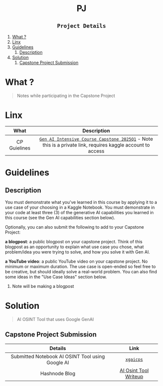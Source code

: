 <h1 align="center"> PJ </h1>
<h2 align="center"><code> Project Details </code></h2>

1. [What ?](#what-)
2. [Linx](#linx)
3. [Guidelines](#guidelines)
   1. [Description](#description)
4. [Solution](#solution)
   1. [Capstone Project Submission](#capstone-project-submission)

# What ? 

> Notes while participating in the Capstone Project 

# Linx 

What | Description
:--: | :--: 
CP Guielines | [`Gen AI Intensive Course Capstone 2025Q1`](https://www.kaggle.com/competitions/gen-ai-intensive-course-capstone-2025q1/overview) - Note this is a private link, requires kaggle account to access

# Guidelines 

## Description
You must demonstrate what you've learned in this course by applying it to a use case of your choosing in a Kaggle Notebook. You must demonstrate in your code at least three (3) of the generative AI capabilities you learned in this course (see the Gen AI capabilities section below).

Optionally, you can also submit the following to add to your Capstone Project:

**a blogpost**: a public blogpost on your capstone project. Think of this blogpost as an opportunity to explain what use case you chose, what problem/idea you were trying to solve, and how you solve it with Gen AI.

**a YouTube video**: a public YouTube video on your capstone project. No minimum or maximum duration.
The use case is open-ended so feel free to be creative, but should ideally solve a real-world problem. You can also find some ideas in the "Use Case Ideas" section below.

1. Note will be making a blogpost

# Solution 

> AI OSINT Tool that uses Google GenAI 

## Capstone Project Submission 

Details | Link 
:--: | :--: 
Submitted Notebook AI OSINT Tool  using Google AI | [`xgaicps`](https://www.kaggle.com/code/xyizko/xgaicps) 
Hashnode Blog  | [AI Osint Tool Writeup](https://worx.hashnode.dev/ai-osint-recon-agent-powered-by-google-ai-studio-and-google-dorks)
